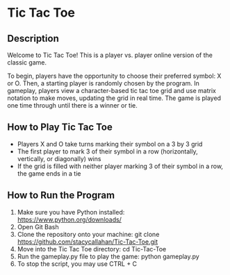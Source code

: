 # Tic Tac Toe

## Description
Welcome to Tic Tac Toe! This is a player vs. player online version of the classic game.

To begin, players have the opportunity to choose their preferred symbol: X or O. Then, a starting player is randomly chosen by the program. In gameplay, players view a character-based tic tac toe grid and use matrix notation to make moves, updating the grid in real time. The game is played one time through until there is a winner or tie.

## How to Play Tic Tac Toe
- Players X and O take turns marking their symbol on a 3 by 3 grid
- The first player to mark 3 of their symbol in a row (horizontally, vertically, or diagonally) wins
- If the grid is filled with neither player marking 3 of their symbol in a row, the game ends in a tie

## How to Run the Program
1. Make sure you have Python installed: https://www.python.org/downloads/
2. Open Git Bash
3. Clone the repository onto your machine: git clone https://github.com/stacycallahan/Tic-Tac-Toe.git
4. Move into the Tic Tac Toe directory: cd Tic-Tac-Toe
5. Run the gameplay.py file to play the game: python gameplay.py
6. To stop the script, you may use CTRL + C